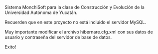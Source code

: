 Sistema MonchiSoft para la clase de Construcción y Evolución de la Universidad Autónoma de Yucatán.

Recuerden que en este proyecto no está incluido el servidor MySQL.

Muy importante modificar el archivo hibernare.cfg.xml con sus datos de usuario y contraseña del servidor de base de datos.

Exito!
